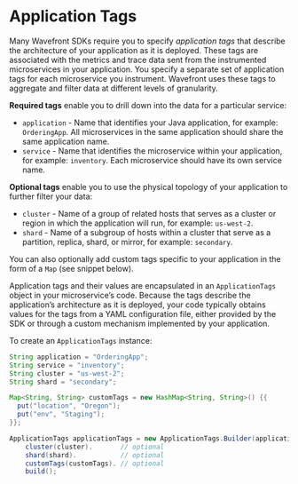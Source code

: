 # Application Tags

Many Wavefront SDKs require you to specify _application tags_ that describe the architecture of your application as it is deployed. These tags are associated with the metrics and trace data sent from the instrumented microservices in your application. You specify a separate set of application tags for each microservice you instrument. Wavefront uses these tags to aggregate and filter data at different levels of granularity.

**Required tags** enable you to drill down into the data for a particular service:
* `application` - Name that identifies your Java application, for example: `OrderingApp`. All microservices in the same application should share the same application name.
* `service` - Name that identifies the microservice within your application, for example: `inventory`. Each microservice should have its own service name.

**Optional tags** enable you to use the physical topology of your application to further filter your data:
* `cluster` - Name of a group of related hosts that serves as a cluster or region in which the application will run, for example: `us-west-2`.
* `shard` - Name of a subgroup of hosts within a cluster that serve as a partition, replica, shard, or mirror, for example: `secondary`.

You can also optionally add custom tags specific to your application in the form of a `Map` (see snippet below).

Application tags and their values are encapsulated in an `ApplicationTags` object in your microservice’s code. Because the tags describe the application’s architecture as it is deployed, your code typically obtains values for the tags from a YAML configuration file, either provided by the SDK or through a custom mechanism implemented by your application.

To create an `ApplicationTags` instance:
```java
String application = "OrderingApp";
String service = "inventory";
String cluster = "us-west-2";
String shard = "secondary";

Map<String, String> customTags = new HashMap<String, String>() {{
  put("location", "Oregon");
  put("env", "Staging");
}};

ApplicationTags applicationTags = new ApplicationTags.Builder(application, service).
    cluster(cluster).       // optional
    shard(shard).           // optional
    customTags(customTags). // optional
    build();
```
